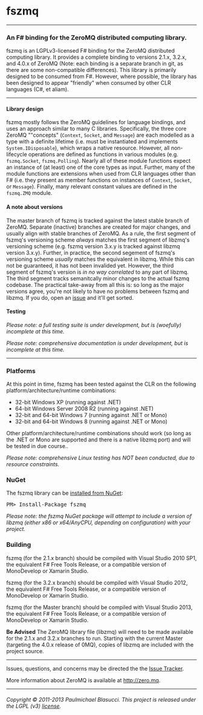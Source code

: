 <!---
This file is part of fszmq.

fszmq is free software: you can redistribute it and/or modify
it under the terms of the GNU Lesser General Public License as published 
by the Free Software Foundation, either version 3 of the License, or
(at your option) any later version.

fszmq is distributed in the hope that it will be useful,
but WITHOUT ANY WARRANTY; without even the implied warranty of
MERCHANTABILITY or FITNESS FOR A PARTICULAR PURPOSE. See the
GNU Lesser General Public License for more details.

You should have received a copy of the GNU Lesser General Public License
along with fszmq. If not, see <http://www.gnu.org/licenses/>.

Copyright (c) 2011-2013 Paulmichael Blasucci
-->
fszmq
=======================

---------------------------------------------------------------------------

### An F# binding for the ZeroMQ distributed computing library.

fszmq is an LGPLv3-licensed F# binding for the ZeroMQ  distributed computing library. 
It provides a complete binding to versions 2.1.x, 3.2.x, and 4.0.x of ZeroMQ 
(Note: each binding is a separate branch in git, as there are some non-compatible differences). 
This library is primarily designed to be consumed from F#. However, where possible, the library has been designed 
to appear "friendly" when consumed by other CLR languages (C#, et aliam).

---------------------------------------------------------------------------

#### Library design

fszmq mostly follows the ZeroMQ guidelines for language bindings, and uses an approach similar to many C libraries.
Specifically, the three core ZeroMQ ""concepts" (`Context`, `Socket`, and `Message`) are each modelled as a type 
with a definite lifetime (i.e. must be instantiated and implements `System.IDisposable`), which wraps a native resource.
However, all non-lifecycle operations are defined as functions in various modules (e.g. `fszmq.Socket`, `fszmq.Polling`).
Nearly all of these module functions expect an instance of (at least) one of the core types as input. 
Further, many of the module functions are extensions when used from CLR languages other than F# 
(i.e. they present as member functions on instances of `Context`, `Socket`, or `Message`). 
Finally, many relevant constant values are defined in the `fszmq.ZMQ` module.

#### A note about versions

The master branch of fszmq is tracked against the latest stable branch of ZeroMQ.
Separate (inactive) branches are created for major changes, and usually align with stable branches of ZeroMQ.
As a rule, the first segment of fszmq's versioning scheme _always_ matches the first segment of libzmq's versioning scheme
(e.g. fszmq version 3.x.y is tracked against libzmq version 3.x.y). Further, in practice, the second segement of fszmq's
versioning scheme _usually_ matches the equivalent in libzmq. While this can not be guaranteed, it has not been invalided yet.
However, the third segment of fszmq's version is _in no way correlated_ to any part of libzmq. The third segment tracks 
semanitcally minor changes to the actual fszmq codebase. The practical take-away from all this is: 
so long as the major versions agree, you're not likely to have no problems between fszmq and libzmq. If you do, 
open an [issue](http://github.com/pblasucci/fszmq/issues) and it'll get sorted.

#### Testing

_Please note: a full testing suite is under development, but is (woefully) incomplete at this time._

_Please note: comprehensive documentation is under development, but is incomplete at this time._

---------------------------------------------------------------------------

### Platforms

At this point in time, fszmq has been tested against the CLR on the following platform/architecture/runtime combinations:
* 32-bit Windows XP (running against .NET)
* 64-bit Windows Server 2008 R2 (running against .NET)
* 32-bit and 64-bit Windows 7 (running against .NET or Mono)
* 32-bit and 64-bit Windows 8 (running against .NET or Mono)

Other platform/architecture/runtime combinations should work (so long as the .NET or Mono are supported and 
there is a native libzmq port) and will be tested in due course..

_Please note: comprehensive Linux testing has NOT been conducted, due to resource constraints._

### NuGet

The fszmq library can be [installed from NuGet](https://www.nuget.org/packages/fszmq):

<pre>PM> Install-Package fszmq</pre>

_Please note: the fszmq NuGet package will attempt to include a version of libzmq (either x86 or x64/AnyCPU, depending on configuration) with your project._

### Building

fszmq (for the 2.1.x branch) should be compiled with Visual Studio 2010 SP1, 
the equivalent F# Free Tools Release, or a compatible version of MonoDevelop or Xamarin Studio.

fszmq (for the 3.2.x branch) should be compiled with Visual Studio 2012, 
the equivalent F# Free Tools Release, or a compatible version of MonoDevelop or Xamarin Studio.

fszmq (for the Master branch) should be compiled with Visual Studio 2013, 
the equivalent F# Free Tools Release, or a compatible version of MonoDevelop or Xamarin Studio.

**Be Advised** 
The ZeroMQ library file (libzmq) will need to be made available for the 2.1.x and 3.2.x branches to run. 
Starting with the current Master (targeting the 4.0.x release of 0MQ), copies of libzmq are included with the project source.

---------------------------------------------------------------------------

Issues, questions, and concerns may be directed the the [Issue Tracker](http://github.com/pblasucci/fszmq/issues).

More information about ZeroMQ is available at http://zero.mq.

---------------------------------------------------------------------------

###### Copyright &#169; 2011-2013 Paulmichael Blasucci. This project is released under the LGPL (v3) [license](COPYING.lesser).
